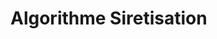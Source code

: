 # Algorithme Siretisation

[](https://www.lucidchart.com/publicSegments/view/9738c806-cda7-453e-b121-e259a46912cd/image.png)
